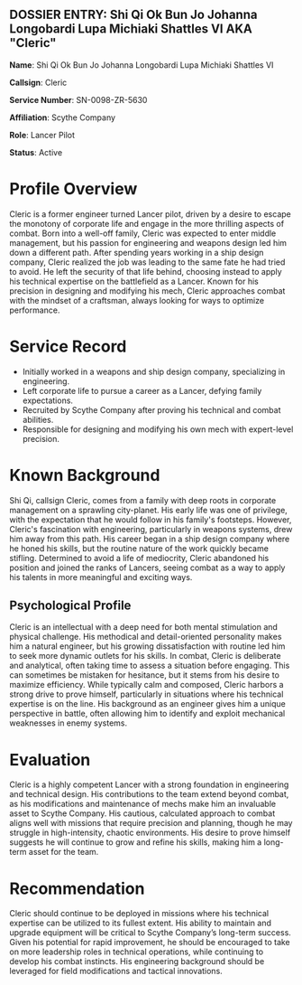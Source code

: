 ## DOSSIER ENTRY: Shi Qi Ok Bun Jo Johanna Longobardi Lupa Michiaki Shattles VI AKA "Cleric"

**Name**: Shi Qi Ok Bun Jo Johanna Longobardi Lupa Michiaki Shattles VI

**Callsign**: Cleric

**Service Number**: SN-0098-ZR-5630

**Affiliation**: Scythe Company

**Role**: Lancer Pilot

**Status**: Active

# Profile Overview
Cleric is a former engineer turned Lancer pilot, driven by a desire to escape the monotony of corporate life and engage in the more thrilling aspects of combat. Born into a well-off family, Cleric was expected to enter middle management, but his passion for engineering and weapons design led him down a different path. After spending years working in a ship design company, Cleric realized the job was leading to the same fate he had tried to avoid. He left the security of that life behind, choosing instead to apply his technical expertise on the battlefield as a Lancer. Known for his precision in designing and modifying his mech, Cleric approaches combat with the mindset of a craftsman, always looking for ways to optimize performance.

# Service Record
- Initially worked in a weapons and ship design company, specializing in engineering.
- Left corporate life to pursue a career as a Lancer, defying family expectations.
- Recruited by Scythe Company after proving his technical and combat abilities.
- Responsible for designing and modifying his own mech with expert-level precision.

# Known Background
Shi Qi, callsign Cleric, comes from a family with deep roots in corporate management on a sprawling city-planet. His early life was one of privilege, with the expectation that he would follow in his family's footsteps. However, Cleric's fascination with engineering, particularly in weapons systems, drew him away from this path. His career began in a ship design company where he honed his skills, but the routine nature of the work quickly became stifling. Determined to avoid a life of mediocrity, Cleric abandoned his position and joined the ranks of Lancers, seeing combat as a way to apply his talents in more meaningful and exciting ways.

## Psychological Profile
Cleric is an intellectual with a deep need for both mental stimulation and physical challenge. His methodical and detail-oriented personality makes him a natural engineer, but his growing dissatisfaction with routine led him to seek more dynamic outlets for his skills. In combat, Cleric is deliberate and analytical, often taking time to assess a situation before engaging. This can sometimes be mistaken for hesitance, but it stems from his desire to maximize efficiency. While typically calm and composed, Cleric harbors a strong drive to prove himself, particularly in situations where his technical expertise is on the line. His background as an engineer gives him a unique perspective in battle, often allowing him to identify and exploit mechanical weaknesses in enemy systems.

# Evaluation
Cleric is a highly competent Lancer with a strong foundation in engineering and technical design. His contributions to the team extend beyond combat, as his modifications and maintenance of mechs make him an invaluable asset to Scythe Company. His cautious, calculated approach to combat aligns well with missions that require precision and planning, though he may struggle in high-intensity, chaotic environments. His desire to prove himself suggests he will continue to grow and refine his skills, making him a long-term asset for the team.

# Recommendation
Cleric should continue to be deployed in missions where his technical expertise can be utilized to its fullest extent. His ability to maintain and upgrade equipment will be critical to Scythe Company’s long-term success. Given his potential for rapid improvement, he should be encouraged to take on more leadership roles in technical operations, while continuing to develop his combat instincts. His engineering background should be leveraged for field modifications and tactical innovations.
